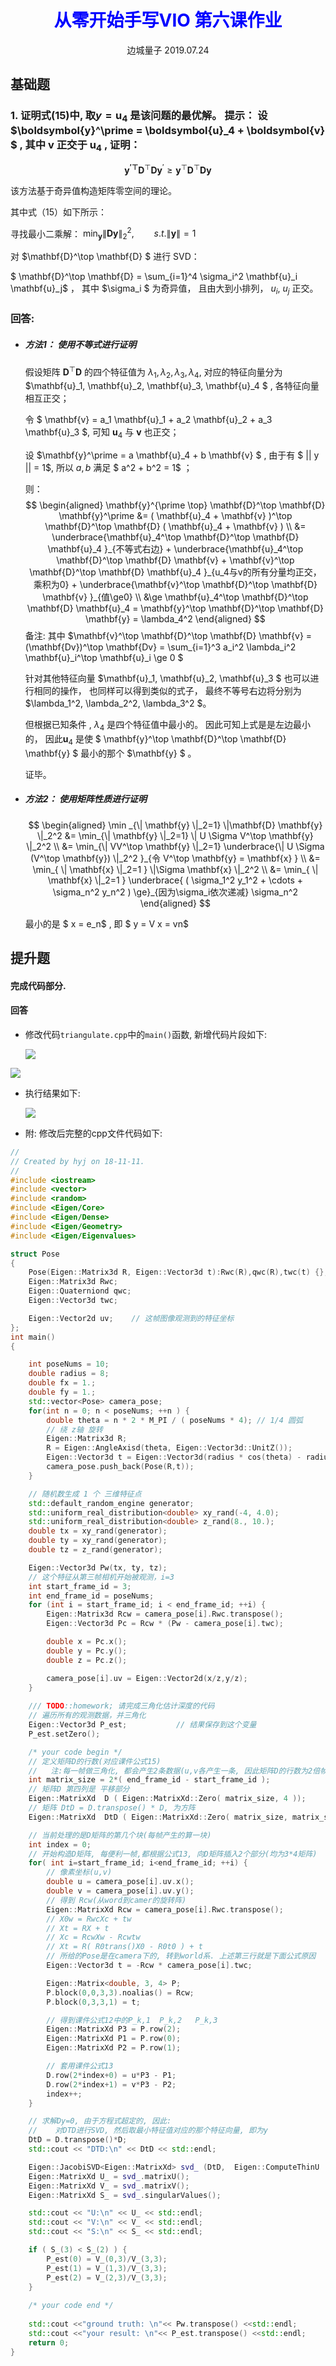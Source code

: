<center><h1 style="color:blue">从零开始手写VIO 第六课作业</h1>
边城量子 2019.07.24</center>

## 基础题
### 1. 证明式(15)中, 取$y=\boldsymbol{u}_4$ 是该问题的最优解。 提示： 设 $\boldsymbol{y}^\prime = \boldsymbol{u}_4 + \boldsymbol{v} $ , 其中 $\boldsymbol{v}$ 正交于  $\boldsymbol{u}_4$ ,  证明：

$$ \boldsymbol{y^{\prime\top}} \mathbf{D} ^\top \mathbf{D} \boldsymbol{y}^\prime \ge \boldsymbol{y}^\top \mathbf{D}^\top  \mathbf{D} \boldsymbol{y}$$

该方法基于奇异值构造矩阵零空间的理论。 

其中式（15）如下所示：

寻找最小二乘解：  $\min _{\mathbf{y} }   \| \mathbf{D} \mathbf{y} \|_2^2 ,   \qquad  s.t. \| \mathbf{y} \| = 1$

对 $\mathbf{D}^\top \mathbf{D} $ 进行 SVD： 

$ \mathbf{D}^\top \mathbf{D} = \sum_{i=1}^4 \sigma_i^2 \mathbf{u}_i \mathbf{u}_j$ ， 其中 $\sigma_i $ 为奇异值， 且由大到小排列， $u_i$, $u_j$ 正交。



###  回答:
- ##### 方法1： 使用不等式进行证明
  
  假设矩阵 $\mathbf{D}^\top \mathbf{D}$ 的四个特征值为 $\lambda_1, \lambda_2, \lambda_3, \lambda_4$, 对应的特征向量分为 $\mathbf{u}_1, \mathbf{u}_2, \mathbf{u}_3, \mathbf{u}_4 $ , 各特征向量相互正交；
  
  令 $ \mathbf{v} = a_1 \mathbf{u}_1 + a_2 \mathbf{u}_2 + a_3 \mathbf{u}_3 $,   可知 $\mathbf{u}_4$ 与 $\mathbf{v}$ 也正交； 
  
  设 $\mathbf{y}^\prime = a \mathbf{u}_4 + b \mathbf{v}  $ ,  由于有 $ || y || = 1$, 所以 $a,b$ 满足 $ a^2 + b^2 = 1$ ；
  
  则： 
  $$
  \begin{aligned}
  \mathbf{y}^{\prime \top} \mathbf{D}^\top \mathbf{D} \mathbf{y}^\prime &= ( \mathbf{u}_4 + \mathbf{v} )^\top \mathbf{D}^\top \mathbf{D} ( \mathbf{u}_4 + \mathbf{v} ) \\
  &= \underbrace{\mathbf{u}_4^\top \mathbf{D}^\top \mathbf{D} \mathbf{u}_4 }_{不等式右边} + \underbrace{\mathbf{u}_4^\top \mathbf{D}^\top \mathbf{D} \mathbf{v} + \mathbf{v}^\top \mathbf{D}^\top \mathbf{D} \mathbf{u}_4 }_{u_4与v的所有分量均正交，乘积为0}  + \underbrace{\mathbf{v}^\top \mathbf{D}^\top \mathbf{D} \mathbf{v} }_{值\ge0} \\
  &\ge \mathbf{u}_4^\top \mathbf{D}^\top \mathbf{D} \mathbf{u}_4  = \mathbf{y}^\top \mathbf{D}^\top \mathbf{D} \mathbf{y} = \lambda_4^2
  \end{aligned}
  $$
  备注: 其中 $\mathbf{v}^\top \mathbf{D}^\top \mathbf{D} \mathbf{v} = (\mathbf{Dv})^\top \mathbf{Dv} = \sum_{i=1}^3 a_i^2 \lambda_i^2  \mathbf{u}_i^\top \mathbf{u}_i \ge 0 $
  
  
  
  针对其他特征向量 $\mathbf{u}_1, \mathbf{u}_2, \mathbf{u}_3 $ 也可以进行相同的操作， 也同样可以得到类似的式子， 最终不等号右边将分别为$\lambda_1^2, \lambda_2^2,  \lambda_3^2 $。
  
  但根据已知条件 , $\lambda_4$ 是四个特征值中最小的。 因此可知上式是是左边最小的， 因此$\mathbf{u}_4$ 是使 $ \mathbf{y}^\top \mathbf{D}^\top \mathbf{D} \mathbf{y} $ 最小的那个 $\mathbf{y} $ 。
  
  证毕。
  
  
  
- ##### 方法2： 使用矩阵性质进行证明
  
  $$
  \begin{aligned}
  \min _{\| \mathbf{y} \|_2=1} \|\mathbf{D} \mathbf{y} \|_2^2 &= \min_{\| \mathbf{y} \|_2=1} \| U \Sigma V^\top \mathbf{y} \|_2^2 \\
  &= \min_{\| VV^\top \mathbf{y} \|_2=1} \underbrace{\| U \Sigma (V^\top \mathbf{y}) \|_2^2 }_{令 V^\top \mathbf{y} = \mathbf{x} } \\
  &= \min_{ \| \mathbf{x} \|_2=1 } \|\Sigma \mathbf{x} \|_2^2 \\
  &= \min_{ \| \mathbf{x} \|_2=1 } \underbrace{ ( \sigma_1^2 y_1^2 + \cdots + \sigma_n^2 y_n^2 ) \ge}_{因为\sigma_i依次递减} \sigma_n^2
  \end{aligned}
  $$
  
  最小的是 $ x = e_n$ , 即 $ y = V x = vn$

## 提升题
#### 完成代码部分.



#### 回答

- 修改代码`triangulate.cpp`中的`main()`函数, 新增代码片段如下:

  ![](images\cod_01.png)

![](images\code_02.png)

- 执行结果如下:

  ![](images\result.png)





- 附:  修改后完整的cpp文件代码如下:

```C++
//
// Created by hyj on 18-11-11.
//
#include <iostream>
#include <vector>
#include <random>  
#include <Eigen/Core>
#include <Eigen/Dense>
#include <Eigen/Geometry>
#include <Eigen/Eigenvalues>

struct Pose
{
    Pose(Eigen::Matrix3d R, Eigen::Vector3d t):Rwc(R),qwc(R),twc(t) {};
    Eigen::Matrix3d Rwc;
    Eigen::Quaterniond qwc;
    Eigen::Vector3d twc;

    Eigen::Vector2d uv;    // 这帧图像观测到的特征坐标
};
int main()
{

    int poseNums = 10;
    double radius = 8;
    double fx = 1.;
    double fy = 1.;
    std::vector<Pose> camera_pose;
    for(int n = 0; n < poseNums; ++n ) {
        double theta = n * 2 * M_PI / ( poseNums * 4); // 1/4 圆弧
        // 绕 z轴 旋转
        Eigen::Matrix3d R;
        R = Eigen::AngleAxisd(theta, Eigen::Vector3d::UnitZ());
        Eigen::Vector3d t = Eigen::Vector3d(radius * cos(theta) - radius, radius * sin(theta), 1 * sin(2 * theta));
        camera_pose.push_back(Pose(R,t));
    }

    // 随机数生成 1 个 三维特征点
    std::default_random_engine generator;
    std::uniform_real_distribution<double> xy_rand(-4, 4.0);
    std::uniform_real_distribution<double> z_rand(8., 10.);
    double tx = xy_rand(generator);
    double ty = xy_rand(generator);
    double tz = z_rand(generator);

    Eigen::Vector3d Pw(tx, ty, tz);
    // 这个特征从第三帧相机开始被观测，i=3
    int start_frame_id = 3;
    int end_frame_id = poseNums;
    for (int i = start_frame_id; i < end_frame_id; ++i) {
        Eigen::Matrix3d Rcw = camera_pose[i].Rwc.transpose();
        Eigen::Vector3d Pc = Rcw * (Pw - camera_pose[i].twc);

        double x = Pc.x();
        double y = Pc.y();
        double z = Pc.z();

        camera_pose[i].uv = Eigen::Vector2d(x/z,y/z);
    }
    
    /// TODO::homework; 请完成三角化估计深度的代码
    // 遍历所有的观测数据，并三角化
    Eigen::Vector3d P_est;           // 结果保存到这个变量
    P_est.setZero();

    /* your code begin */
    // 定义矩阵D的行数(对应课件公式15)
    //   注:每一帧做三角化, 都会产生2条数据(u,v各产生一条, 因此矩阵D的行数为2倍帧数)
    int matrix_size = 2*( end_frame_id - start_frame_id );
    // 矩阵D 第四列是 平移部分 
    Eigen::MatrixXd  D ( Eigen::MatrixXd::Zero( matrix_size, 4 ));
    // 矩阵 DtD = D.transpose() * D, 为方阵
    Eigen::MatrixXd  DtD ( Eigen::MatrixXd::Zero( matrix_size, matrix_size ));

    // 当前处理的是D矩阵的第几个块(每帧产生的算一块)
    int index = 0;
    // 开始构造D矩阵, 每便利一帧,都根据公式13, 向D矩阵插入2个部分(均为3*4矩阵)
    for( int i=start_frame_id; i<end_frame_id; ++i) {
        // 像素坐标(u,v)
        double u = camera_pose[i].uv.x();
        double v = camera_pose[i].uv.y();
        // 得到 Rcw(从word到camer的旋转阵)
        Eigen::MatrixXd Rcw = camera_pose[i].Rwc.transpose();
        // X0w = RwcXc + tw
        // Xt = RX + t
        // Xc = RcwXw - Rcwtw
        // Xt = R( R0trans()X0 - R0t0 ) + t 
        // 所给的Pose是在camera下的, 转到world系. 上述第三行就是下面公式原因
        Eigen::Vector3d t = -Rcw * camera_pose[i].twc; 

        Eigen::Matrix<double, 3, 4> P;
        P.block(0,0,3,3).noalias() = Rcw;
        P.block(0,3,3,1) = t;

        // 得到课件公式12中的P_k,1  P_k,2   P_k,3 
        Eigen::MatrixXd P3 = P.row(2);
        Eigen::MatrixXd P1 = P.row(0);
        Eigen::MatrixXd P2 = P.row(1);

        // 套用课件公式13
        D.row(2*index+0) = u*P3 - P1;
        D.row(2*index+1) = v*P3 - P2;
        index++;
    }

    // 求解Dy=0, 由于方程式超定的, 因此:
    //    对DTD进行SVD, 然后取最小特征值对应的那个特征向量, 即为y
    DtD = D.transpose()*D;
    std::cout << "DTD:\n" << DtD << std::endl;

    Eigen::JacobiSVD<Eigen::MatrixXd> svd_ (DtD,  Eigen::ComputeThinU | Eigen::ComputeThinV );
    Eigen::MatrixXd U_ = svd_.matrixU();
    Eigen::MatrixXd V_ = svd_.matrixV();
    Eigen::MatrixXd S_ = svd_.singularValues();

    std::cout << "U:\n" << U_ << std::endl;
    std::cout << "V:\n" << V_ << std::endl;
    std::cout << "S:\n" << S_ << std::endl;

    if ( S_(3) < S_(2) ) {
        P_est(0) = V_(0,3)/V_(3,3);
        P_est(1) = V_(1,3)/V_(3,3);
        P_est(2) = V_(2,3)/V_(3,3);
    }
 
    /* your code end */
    
    std::cout <<"ground truth: \n"<< Pw.transpose() <<std::endl;
    std::cout <<"your result: \n"<< P_est.transpose() <<std::endl;
    return 0;
}

```

